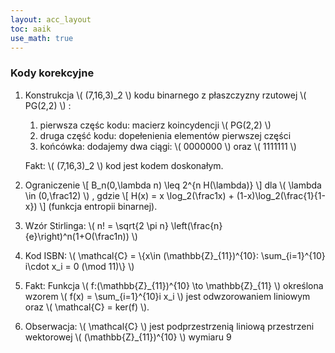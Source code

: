 ```yaml
---
layout: acc_layout
toc: aaik
use_math: true
---
```


### Kody korekcyjne

1.  Konstrukcja  \\(  (7,16,3)\_2  \\)  kodu binarnego z płaszczyzny
    rzutowej  \\(  PG(2,2)  \\)  :
    1.  pierwsza częśc kodu: macierz koincydencji  \\(  PG(2,2)  \\) 
    2.  druga część kodu: dopełenienia elementów pierwszej części
    3.  końcówka: dodajemy dwa ciągi:  \\(  0000000  \\)  oraz  \\( 
        1111111  \\) 

    Fakt:  \\(  (7,16,3)\_2  \\)  kod jest kodem doskonałym.
2.  Ograniczenie  \\[  B\_n(0,\\lambda n) \\leq 2^{n H(\\lambda)}
     \\]  dla  \\(  \\lambda \\in (0,\\frac12)  \\)  , gdzie  \\[ 
    H(x) = x \\log\_2(\\frac1x) + (1-x)\\log\_2(\\frac{1}{1-x})  \\] 
    (funkcja entropii binarnej).
3.  Wzór Stirlinga:  \\(  n! = \\sqrt{2 \\pi n}
    \\left(\\frac{n}{e}\\right)^n(1+O(\\frac1n))  \\) 
4.  Kod ISBN:  \\(  \\mathcal{C} = \\{x\\in (\\mathbb{Z}\_{11})^{10}:
    \\sum\_{i=1}^{10} i\\cdot x\_i = 0 (\\mod 11)\\}  \\) 
5.  Fakt: Funkcja  \\(  f:(\\mathbb{Z}\_{11})^{10} \\to \\mathbb{Z}\_{11}  \\) 
    określona wzorem  \\(  f(x) = \\sum\_{i=1}^{10}i x\_i  \\)  jest
    odwzorowaniem liniowym oraz  \\(  \\mathcal{C} = ker(f)  \\).
6.  Obserwacja:  \\(  \\mathcal{C}  \\)  jest podprzestrzenią liniową
    przestrzeni wektorowej  \\(  (\\mathbb{Z}\_{11})^{10}  \\)  wymiaru 9

